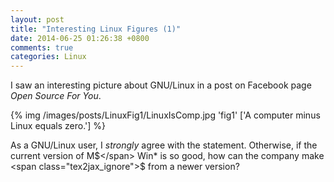 ```yaml
---
layout: post
title: "Interesting Linux Figures (1)"
date: 2014-06-25 01:26:38 +0800
comments: true
categories: Linux
---
```


I saw an interesting picture about GNU/Linux in a post on Facebook
page *Open Source For You*.

{% img /images/posts/LinuxFig1/LinuxIsComp.jpg 'fig1' ['A computer minus Linux equals zero.'] %}

As a GNU/Linux user, I *strongly* agree with the statement.
Otherwise, if the current version of
M<span class="tex2jax_ignore">$</span> Win* is so good, how can the
company make <span class="tex2jax_ignore">$</span> from a newer
version?
